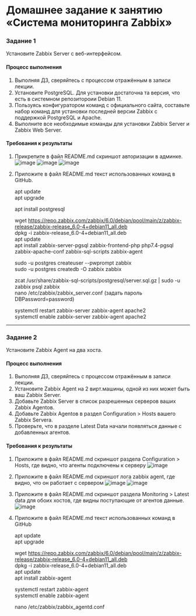 # Домашнее задание к занятию «Система мониторинга Zabbix»

### Задание 1 

Установите Zabbix Server с веб-интерфейсом.

#### Процесс выполнения
1. Выполняя ДЗ, сверяйтесь с процессом отражённым в записи лекции.
2. Установите PostgreSQL. Для установки достаточна та версия, что есть в системном репозитороии Debian 11.
3. Пользуясь конфигуратором команд с официального сайта, составьте набор команд для установки последней версии Zabbix с поддержкой PostgreSQL и Apache.
4. Выполните все необходимые команды для установки Zabbix Server и Zabbix Web Server.

#### Требования к результаты 
1. Прикрепите в файл README.md скриншот авторизации в админке.
  ![image](https://github.com/SergeySS72/hometasks/assets/134854727/5761331a-397f-4b4d-8cf2-91c61dd4c86a)
  ![image](https://github.com/SergeySS72/hometasks/assets/134854727/8013e514-2e74-4871-bf04-0d6ad2e49503)
  ![image](https://github.com/SergeySS72/hometasks/assets/134854727/73c893da-e25c-486e-b5ba-c02efcf8cba7)

3. Приложите в файл README.md текст использованных команд в GitHub.

      apt update   
      apt upgrade
   
      apt install postgresql
      
      wget https://repo.zabbix.com/zabbix/6.0/debian/pool/main/z/zabbix-release/zabbix-release_6.0-4+debian11_all.deb   
      dpkg -i zabbix-release_6.0-4+debian11_all.deb   
      apt update   
      apt install zabbix-server-pgsql zabbix-frontend-php php7.4-pgsql zabbix-apache-conf zabbix-sql-scripts zabbix-agent
      
      sudo -u postgres createuser --pwprompt zabbix  
      sudo -u postgres createdb -O zabbix zabbix
      
      zcat /usr/share/zabbix-sql-scripts/postgresql/server.sql.gz | sudo -u zabbix psql zabbix  
      nano /etc/zabbix/zabbix_server.conf (задать пароль DBPassword=password)
      
      systemctl restart zabbix-server zabbix-agent apache2  
      systemctl enable zabbix-server zabbix-agent apache2
---

### Задание 2 

Установите Zabbix Agent на два хоста.

#### Процесс выполнения
1. Выполняя ДЗ, сверяйтесь с процессом отражённым в записи лекции.
3. Установите Zabbix Agent на 2 вирт.машины, одной из них может быть ваш Zabbix Server.
4. Добавьте Zabbix Server в список разрешенных серверов ваших Zabbix Agentов.
5. Добавьте Zabbix Agentов в раздел Configuration > Hosts вашего Zabbix Servera.
6. Проверьте, что в разделе Latest Data начали появляться данные с добавленных агентов.

#### Требования к результаты 
1. Приложите в файл README.md скриншот раздела Configuration > Hosts, где видно, что агенты подключены к серверу
   ![image](https://github.com/SergeySS72/hometasks/assets/134854727/feea86c2-a383-4f78-a357-e8b634d8ac23)

3. Приложите в файл README.md скриншот лога zabbix agent, где видно, что он работает с сервером
   ![image](https://github.com/SergeySS72/hometasks/assets/134854727/55845923-fe7e-42e8-9f8a-255ab1feebe2)
   ![image](https://github.com/SergeySS72/hometasks/assets/134854727/4bf234b6-ad0c-4afc-9e66-19ce9f9cc981)

5. Приложите в файл README.md скриншот раздела Monitoring > Latest data для обоих хостов, где видны поступающие от агентов данные.
   ![image](https://github.com/SergeySS72/hometasks/assets/134854727/8fe44cef-5e8b-4569-a546-81472101f3ab)

6. Приложите в файл README.md текст использованных команд в GitHub
   
      apt update   
      apt upgrade
      
      wget https://repo.zabbix.com/zabbix/6.0/debian/pool/main/z/zabbix-release/zabbix-release_6.0-4+debian11_all.deb   
      dpkg -i zabbix-release_6.0-4+debian11_all.deb   
      apt update   
      apt install zabbix-agent
      
      systemctl restart zabbix-agent  
      systemctl enable zabbix-agent

      nano /etc/zabbix/zabbix_agentd.conf 
